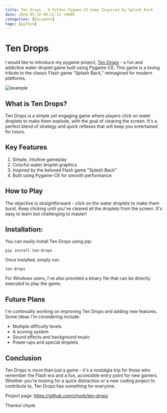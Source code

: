 ```yaml
---
title: Ten Drops - A Python Pygame-CE Game Inspired by Splash Back
date: 2024-05-18 00:22:11 +8000
categories: [Document]
tags: [python]
---
```


# Ten Drops

I would like to introduce my pygame project, [Ten Drops](https://github.com/chyok/ten-drops) - a fun and addictive water droplet game built using Pygame-CE. This game is a loving tribute to the classic Flash game "Splash Back," reimagined for modern platforms.

![example](https://github.com/chyok/ten-drops/assets/32629225/b8409169-dd31-4912-a91e-5fed288a833c)

## What is Ten Drops?

Ten Drops is a simple yet engaging game where players click on water droplets to make them explode, with the goal of clearing the screen. It's a perfect blend of strategy and quick reflexes that will keep you entertained for hours.

## Key Features
1. Simple, intuitive gameplay
2. Colorful water droplet graphics
3. Inspired by the beloved Flash game "Splash Back"
4. Built using Pygame-CE for smooth performance

## How to Play
The objective is straightforward - click on the water droplets to make them burst. Keep clicking until you've cleared all the droplets from the screen. It's easy to learn but challenging to master!

## Installation:
You can easily install Ten Drops using pip:

```
pip install ten-drops
```

Once installed, simply run:

```
ten-drops
```

For Windows users, I've also provided a binary file that can be directly executed to play the game.

## Future Plans
I'm continually working on improving Ten Drops and adding new features. Some ideas I'm considering include:
- Multiple difficulty levels
- A scoring system
- Sound effects and background music
- Power-ups and special droplets

## Conclusion
Ten Drops is more than just a game - it's a nostalgia trip for those who remember the Flash era and a fun, accessible entry point for new gamers. Whether you're looking for a quick distraction or a new coding project to contribute to, Ten Drops has something for everyone.

Project page: https://github.com/chyok/ten-drops


Thanks!
chyok


